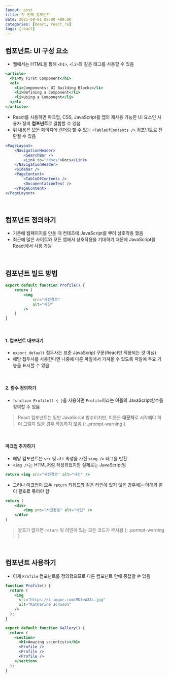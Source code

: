 ```yaml
---
layout: post
title: 첫 번째 컴포넌트
date: 2025-08-01 09:00 +09:00
categories: [React, react_re]
tags: [react]
---
```


## 컴포넌트: UI 구성 요소

- 웹에서는 HTML을 통해 `<h1>`, `<li>`와 같은 태그를 사용할 수 있음

```jsx
<article>
  <h1>My First Component</h1>
  <ol>
    <li>Components: UI Building Blocks</li>
    <li>Defining a Component</li>
    <li>Using a Component</li>
  </ol>
</article>
```

- React를 사용하면 마크업, CSS, JavaScript를 앱의 재사용 가능한 UI 요소인 사용자 정의 **컴포넌트**로 결합할 수 있음
- 위 내용은 모든 페이지에 렌더링 할 수 있는 `<TableOfContents />` 컴포넌트로 전환될 수 있음

```jsx
<PageLayout>
    <NavigationHeader>
        <SearchBar />
        <Link to="/docs">Docs</Link>
    </NavigationHeader>
    <Sidebar />
    <PageContent>
        <TableOfContents />
        <DocumentationText />
    </PageContent>
</PageLayout>
```

<br>

## 컴포넌트 정의하기

- 기존에 웹페이지를 만들 때 컨테츠에 JavaScript를 뿌려 상호작용 했음
- 최근에 많은 사이트와 모든 앱에서 상호작용을 기대하기 때문에 JavaScript을 React에서 사용 가능

<br>

## 컴포넌트 빌드 방법

```jsx
export default function Profile() {
    return (
        <img
            src="사진경로"
            alt="사진"
        />
    )
}
```

<br>

#### 1. 컴포넌트 내보내기

- `export default` 접두사는 표준 JavaScript 구문(React만 적용되는 것 아님)
- 해당 접두사를 사용한다면 나중에 다른 파일에서 가져올 수 있도록 파일에 주요 기능을 표시할 수 있음

<br>

#### 2. 함수 정의하기

- `function Profile() { }`을 사용하면 `Profile`이라는 이름의 JavaScript함수를 정의할 수 있음

> React 컴포넌트는 일반 JavaScript 함수이지만, 이름은 **대문자**로 시작해야 하며 그렇지 않을 경우 작동하지 않음
{: .prompt-warning }

<br>

#### 마크업 추가하기

- 해당 컴포넌트는 `src` 및 `alt` 속성을 가진 `<img />` 태그를 반환
- `<img />`는 HTML처럼 작성되었지만 실제로는 JavaScript임

```jsx
return <img src="사진경로" alt="사진" />
```

- 그러나 마크업이 모두 `return` 키워드와 같은 라인에 있지 않은 경우에는 아래와 같이 괄호로 묶어야 함

```jsx
return (
    <div>
        <img src="사진경로" alt="사진" />
    </div>
)
```

> 괄호가 없다면 `return` 뒷 라인에 있는 모든 코드가 무시됨
{: .pormpt-warning }

<br>

## 컴포넌트 사용하기

- 이제 `Profile` 컴포넌트를 정의했으므로 다른 컴포넌트 안에 중첩할 수 있음

```jsx
function Profile() {
  return (
    <img
      src="https://i.imgur.com/MK3eW3As.jpg"
      alt="Katherine Johnson"
    />
  );
}

export default function Gallery() {
  return (
    <section>
      <h1>Amazing scientists</h1>
      <Profile />
      <Profile />
      <Profile />
    </section>
  );
}
```

<br>